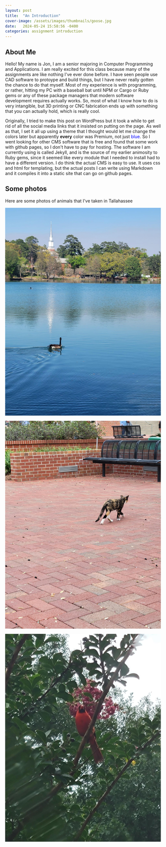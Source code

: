 ```yaml
---
layout: post
title:  "An Introduction"
cover-image: /assets/images/thumbnails/goose.jpg
date:   2024-05-24 15:58:56 -0400
categories: assignment introduction
---
```


## About Me
Hello! My name is Jon, I am a senior majoring in Computer Programming and Applications. I am really excited for this class because many of the assignments are like nothing I've ever done before. I have seen people use CAD software to protoype and build things, but I have never really gotten the chance to do that myself. Most of my experience is with programming, or rather, hitting my PC with a baseball bat until NPM or Cargo or Ruby gems or any of these package managers that modern software development requires actually works. So, most of what I know how to do is very intangible, but 3D printing or CNC fabrication ends up with something that you can actually hold, which is really cool.

Originally, I tried to make this post on WordPress but it took a while to get rid of all the social media links that it insisted on putting on the page. As well as that, I set it all up using a theme that I thought would let me change the colors later but apparently **every** color was Premium, not just <span style="color: blue">blue</span>. So I went looking for other CMS software that is free and found that some work with github pages, so I don't have to pay for hosting. The software I am currently using is called Jekyll, and is the source of my earlier animosity to Ruby gems, since it seemed like every module that I needed to install had to have a different version. I do think the actual CMS is easy to use. It uses css and html for templating, but the actual posts I can write using Markdown and it compiles it into a static site that can go on github pages.

## Some photos
Here are some photos of animals that I've taken in Tallahassee

![A photo of a goose swimming at Lake Ella](/assets/images/goose.jpg)

![Campus cat by the health and wellness building](/assets/images/cat.jpg)

![Cardinal in a tree](/assets/images/cardinal.jpg)

